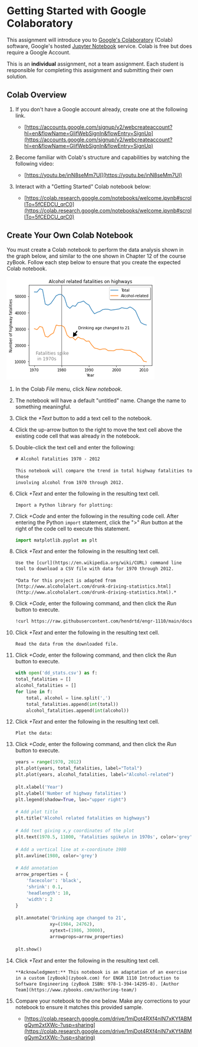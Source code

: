 # Getting Started with Google Colaboratory

This assignment will introduce you to [Google's
Colaboratory](https://colab.google/) (Colab) software, Google's hosted [Jupyter
Notebook](https://en.wikipedia.org/wiki/Project_Jupyter) service. Colab is free
but does require a Google Account.

This is an **individual** assignment, not a team assignment. Each student is
responsible for completing this assignment and submitting their own solution.

## Colab Overview

1. If you don't have a Google account already, create one at the following
   link.
   - [https://accounts.google.com/signup/v2/webcreateaccount?hl=en&flowName=GlifWebSignIn&flowEntry=SignUp](https://accounts.google.com/signup/v2/webcreateaccount?hl=en&flowName=GlifWebSignIn&flowEntry=SignUp)

1. Become familiar with Colab's structure and capabilities by watching the
   following video:
   - [https://youtu.be/inN8seMm7UI](https://youtu.be/inN8seMm7UI) 

1. Interact with a "Getting Started" Colab notebook below:
    - [https://colab.research.google.com/notebooks/welcome.ipynb#scrollTo=5fCEDCU_qrC0](https://colab.research.google.com/notebooks/welcome.ipynb#scrollTo=5fCEDCU_qrC0)

## Create Your Own Colab Notebook

You must create a Colab notebook to perform the data analysis shown in the
graph below, and similar to the one shown in Chapter 12 of the course zyBook.
Follow each step below to ensure that you create the expected Colab notebook.

![](img/plot.png)

1. In the Colab *File* menu, click *New notebook*.

1. The notebook will have a default "untitled" name. Change the name to
   something meaningful.

1. Click the *+Text* button to add a text cell to the notebook.

1. Click the up-arrow button to the right to move the text cell above the
   existing code cell that was already in the notebook.

1. Double-click the text cell and enter the following:
    ```
    # Alcohol Fatalities 1970 - 2012

    This notebook will compare the trend in total highway fatalities to those
    involving alcohol from 1970 through 2012.
    ```

1. Click *+Text* and enter the following in the resulting text cell.
    ```
    Import a Python library for plotting:
    ```

1. Click *+Code* and enter the following in the resulting code cell. After
   entering the Python `import` statement, click the ">" *Run* button at the
   right of the code cell to execute this statement.
    ```python
    import matplotlib.pyplot as plt
    ```

1. Click *+Text* and enter the following in the resulting text cell.
    ```
    Use the [curl](https://en.wikipedia.org/wiki/CURL) command line tool to download a CSV file with data for 1970 through 2012.
    
    *Data for this project is adapted from [http://www.alcoholalert.com/drunk-driving-statistics.html](http://www.alcoholalert.com/drunk-driving-statistics.html).* 
    ```

1. Click *+Code*, enter the following command, and then click the *Run* button
   to execute.
    ```bash
    !curl https://raw.githubusercontent.com/hendrtd/engr-1110/main/docs/data/dd_stats.csv --output dd_stats.csv
    ```

1. Click *+Text* and enter the following in the resulting text cell.
    ```
    Read the data from the downloaded file.
    ```

1. Click *+Code*, enter the following command, and then click the *Run* button
   to execute.
    ```python
    with open('dd_stats.csv') as f:
    total_fatalities = []
    alcohol_fatalities = []
    for line in f:
        total, alcohol = line.split(',')
        total_fatalities.append(int(total))
        alcohol_fatalities.append(int(alcohol))
    ```

1. Click *+Text* and enter the following in the resulting text cell.
    ```
    Plot the data:
    ```

1. Click *+Code*, enter the following command, and then click the *Run* button
   to execute.
    ```python
    years = range(1970, 2012)
    plt.plot(years, total_fatalities, label="Total")
    plt.plot(years, alcohol_fatalities, label="Alcohol-related")

    plt.xlabel('Year')
    plt.ylabel('Number of highway fatalities')
    plt.legend(shadow=True, loc="upper right")

    # Add plot title
    plt.title("Alcohol related fatalities on highways")

    # Add text giving x,y coordinates of the plot
    plt.text(1970.5, 11000, 'Fatalities spike\n in 1970s', color='grey', fontsize=12)

    # Add a vertical line at x-coordinate 1980
    plt.axvline(1980, color='grey')

    # Add annotation
    arrow_properties = {
        'facecolor': 'black',
        'shrink': 0.1,
        'headlength': 10,
        'width': 2
    }

    plt.annotate('Drinking age changed to 21',
                 xy=(1984, 24762),
                 xytext=(1986, 30000),
                 arrowprops=arrow_properties)

    plt.show()
    ```

1. Click *+Text* and enter the following in the resulting text cell.
    ```
    **Acknowledgment:** This notebook is an adaptation of an exercise in a custom [zyBook](zybook.com) for ENGR 1110 Introduction to Software Engineering (zyBook ISBN: 978-1-394-14295-8). [Author Team](https://www.zybooks.com/authoring-team/)
    ```

1. Compare your notebook to the one below. Make any corrections to your notebook to ensure it matches this provided sample.
    - [https://colab.research.google.com/drive/1mjDot4RXf4nIN7xKYfABMgQym2xtXWc-?usp=sharing](https://colab.research.google.com/drive/1mjDot4RXf4nIN7xKYfABMgQym2xtXWc-?usp=sharing)


